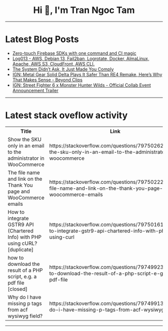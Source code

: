 <h1 align="center">Hi 👋, I'm Tran Ngoc Tam</h1>

---

# Latest Blog Posts 
<!-- BLOG-POST-LIST:START -->
- [Zero-touch Firebase SDKs with one command and CI magic](https://dev.to/dev_tips/zero-touch-firebase-sdks-with-one-command-and-ci-magic-3hd8)
- [Log013 - AWS, Debian 13, Fail2ban, Logrotate, Docker, AlmaLinux, Apache, AWS S3, CloudFront, AWS CLI.](https://dev.to/aka_artem_dd17be93c/log013-aws-debian-13-fail2ban-logrotate-docker-almalinux-apache-aws-s3-cloudfront-aws-34j)
- [The System Didn’t Ask, It Just Made You Comply](https://dev.to/agustin_v_startari/the-system-didnt-ask-it-just-made-you-comply-2h69)
- [IGN: Metal Gear Solid Delta Plays It Safer Than RE4 Remake, Here’s Why That Makes Sense - Beyond Clips](https://dev.to/gg_news/ign-metal-gear-solid-delta-plays-it-safer-than-re4-remake-heres-why-that-makes-sense-beyond-ige)
- [IGN: Street Fighter 6 x Monster Hunter Wilds - Official Collab Event Announcement Trailer](https://dev.to/gg_news/ign-street-fighter-6-x-monster-hunter-wilds-official-collab-event-announcement-trailer-49gk)
<!-- BLOG-POST-LIST:END -->

---

# Latest stack oveflow activity
<table>
  <tr><th>Title</th><th>Link</th></tr>
  <!-- STACKOVERFLOW:START --><tr><td>Show the SKU only in an email to the administrator in WooCommerce</td><td>https://stackoverflow.com/questions/79750262/show-the-sku-only-in-an-email-to-the-administrator-in-woocommerce</td></tr><tr><td>The file name and link on the Thank You page and WooCommerce emails</td><td>https://stackoverflow.com/questions/79750222/the-file-name-and-link-on-the-thank-you-page-and-woocommerce-emails</td></tr><tr><td>How to integrate GSTR9 API &lpar;Chartered Info&rpar; with PHP using cURL? [duplicate]</td><td>https://stackoverflow.com/questions/79750161/how-to-integrate-gstr9-api-chartered-info-with-php-using-curl</td></tr><tr><td>how to download the result of a PHP script, e.g. a pdf file [closed]</td><td>https://stackoverflow.com/questions/79749923/how-to-download-the-result-of-a-php-script-e-g-a-pdf-file</td></tr><tr><td>Why do I have missing p tags from acf wysiwyg field?</td><td>https://stackoverflow.com/questions/79749913/why-do-i-have-missing-p-tags-from-acf-wysiwyg-field</td></tr><!-- STACKOVERFLOW:END -->
</table>

---


